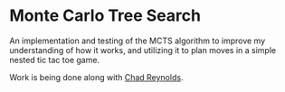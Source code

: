 # Monte Carlo Tree Search

An implementation and testing of the MCTS algorithm to improve my understanding of how it works, and utilizing it to plan moves in a simple nested tic tac toe game. 

Work is being done along with [Chad Reynolds](https://github.com/cjreynol).
